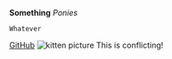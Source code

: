 **Something**
*Ponies*
```
Whatever
```
[GitHub](github.com)
![kitten picture](phase-0-gps-1/cats-animals-kittens-background.jpg)
This is conflicting!